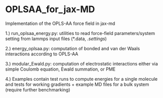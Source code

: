 # OPLSAA_for_jax-MD
Implementation of the OPLS-AA force field in jax-md

1.) run_oplsaa_energy.py: utilities to read force-field parameters/system setting from lammps input files (*.data, *.settings*)

2.) energy_oplsaa.py: computation of bonded and van der Waals interactions according to OPLS-AA

3.) modular_Ewald.py: computation of electrostatic interactions either via simple Coulomb equation, Ewald summation, or PME

4.) Examples contain test runs to compute energies for a single molecule and tests for working gradients + example MD files for a bulk system (require further benchmarking) 

